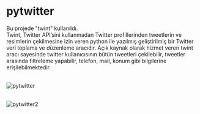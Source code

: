 # pytwitter
Bu projede "twint" kullanıldı.
<br/>Twint, Twitter API’sini kullanmadan Twitter profillerinden tweetlerin ve resimlerin çekilmesine izin veren python ile yazılmış geliştirilmiş bir Twitter veri toplama ve düzenleme aracıdır. Açık kaynak olarak hizmet veren twint aracı sayesinde twitter kullanıcısının bütün tweetleri çekilebilir, tweetler arasında filtreleme yapabilir, telefon, mail, konum gibi bilgilerine erişilebilmektedir.


<br />![pytwitter](https://user-images.githubusercontent.com/95575743/195836993-61c6bd26-009d-4d53-a38f-277739ac881d.jpg)


<br/>![pytwitter2](https://user-images.githubusercontent.com/95575743/195836665-97c3dc7b-be62-48c2-b480-1867eadd8086.jpg)

